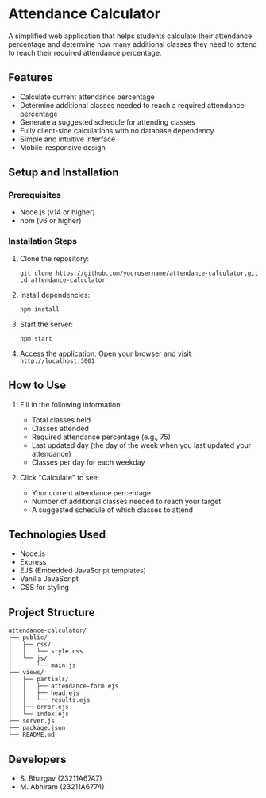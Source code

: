 # Attendance Calculator

A simplified web application that helps students calculate their attendance percentage and determine how many additional classes they need to attend to reach their required attendance percentage.

## Features

- Calculate current attendance percentage
- Determine additional classes needed to reach a required attendance percentage
- Generate a suggested schedule for attending classes
- Fully client-side calculations with no database dependency
- Simple and intuitive interface
- Mobile-responsive design

## Setup and Installation

### Prerequisites

- Node.js (v14 or higher)
- npm (v6 or higher)

### Installation Steps

1. Clone the repository:
   ```
   git clone https://github.com/yourusername/attendance-calculator.git
   cd attendance-calculator
   ```

2. Install dependencies:
   ```
   npm install
   ```

3. Start the server:
   ```
   npm start
   ```

4. Access the application:
   Open your browser and visit `http://localhost:3001`

## How to Use

1. Fill in the following information:
   - Total classes held
   - Classes attended
   - Required attendance percentage (e.g., 75)
   - Last updated day (the day of the week when you last updated your attendance)
   - Classes per day for each weekday

2. Click "Calculate" to see:
   - Your current attendance percentage
   - Number of additional classes needed to reach your target
   - A suggested schedule of which classes to attend

## Technologies Used

- Node.js
- Express
- EJS (Embedded JavaScript templates)
- Vanilla JavaScript
- CSS for styling

## Project Structure

```
attendance-calculator/
├── public/
│   ├── css/
│   │   └── style.css
│   └── js/
│       └── main.js
├── views/
│   ├── partials/
│   │   ├── attendance-form.ejs
│   │   ├── head.ejs
│   │   └── results.ejs
│   ├── error.ejs
│   └── index.ejs
├── server.js
├── package.json
└── README.md
```

## Developers

- S. Bhargav (23211A67A7)
- M. Abhiram (23211A6774) 